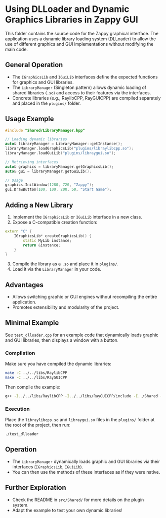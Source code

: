 # Using DLLoader and Dynamic Graphics Libraries in Zappy GUI

This folder contains the source code for the Zappy graphical interface. The application uses a dynamic library loading system (DLLoader) to allow the use of different graphics and GUI implementations without modifying the main code.

## General Operation

- The `IGraphicsLib` and `IGuiLib` interfaces define the expected functions for graphics and GUI libraries.
- The `LibraryManager` (Singleton pattern) allows dynamic loading of shared libraries (`.so`) and access to their features via the interfaces.
- Concrete libraries (e.g., RaylibCPP, RayGUICPP) are compiled separately and placed in the `plugins/` folder.

## Usage Example

```cpp
#include "Shared/LibraryManager.hpp"

// Loading dynamic libraries
auto& libraryManager = LibraryManager::getInstance();
libraryManager.loadGraphicsLib("plugins/libraylibcpp.so");
libraryManager.loadGuiLib("plugins/libraygui.so");

// Retrieving interfaces
auto& graphics = libraryManager.getGraphicsLib();
auto& gui = libraryManager.getGuiLib();

// Usage
graphics.InitWindow(1280, 720, "Zappy");
gui.DrawButton(100, 100, 200, 50, "Start Game");
```

## Adding a New Library

1. Implement the `IGraphicsLib` or `IGuiLib` interface in a new class.
2. Expose a C-compatible creation function:
```cpp
extern "C" {
    IGraphicsLib* createGraphicsLib() {
        static MyLib instance;
        return &instance;
    }
}
```
3. Compile the library as a `.so` and place it in `plugins/`.
4. Load it via the `LibraryManager` in your code.

## Advantages
- Allows switching graphic or GUI engines without recompiling the entire application.
- Promotes extensibility and modularity of the project.

## Minimal Example

See `test_dlloader.cpp` for an example code that dynamically loads graphic and GUI libraries, then displays a window with a button.

### Compilation

Make sure you have compiled the dynamic libraries:
```sh
make -C ../../libs/RaylibCPP
make -C ../../libs/RayGUICPP
```

Then compile the example:
```sh
g++ -I../../libs/RaylibCPP -I../../libs/RayGUICPP/include -I../Shared -o test_dlloader test_dlloader.cpp -ldl -lraylib -lGL -lm -lpthread -lrt -lX11
```

### Execution

Place the `libraylibcpp.so` and `libraygui.so` files in the `plugins/` folder at the root of the project, then run:
```sh
./test_dlloader
```

## Operation

- The `LibraryManager` dynamically loads graphic and GUI libraries via their interfaces (`IGraphicsLib`, `IGuiLib`).
- You can then use the methods of these interfaces as if they were native.

## Further Exploration

- Check the README in `src/Shared/` for more details on the plugin system.
- Adapt the example to test your own dynamic libraries!
